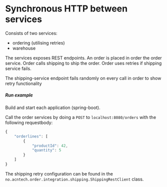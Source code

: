 # Synchronous HTTP between services

Consists of two services:
- ordering (utilising retries)
- warehouse

The services exposes REST endpoints.
An order is placed in order the order service. Order calls shipping to ship the order.
Order uses retries if shipping service fails.

The shipping-service endpoint fails randomly on every call in order to show retry functionality

##### Run example
Build and start each application (spring-boot). 

Call the order services by doing a `POST` to `localhost:8080/orders` with the following requestbody:
```js
{
    "orderlines": [
        {
            "productId": 42,
            "quantity": 5
        }
    ]
}
``` 

The shipping retry configuration can be found in the 
`no.acntech.order.integration.shipping.ShippingRestClient` class.
